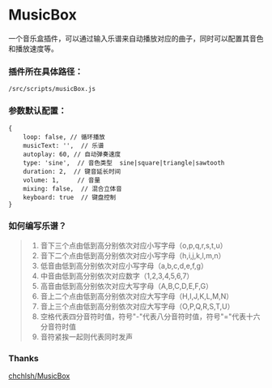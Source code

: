 # MusicBox
一个音乐盒插件，可以通过输入乐谱来自动播放对应的曲子，同时可以配置其音色和播放速度等。

### 插件所在具体路径： 
```
/src/scripts/musicBox.js
```

### 参数默认配置：
```
{
    loop: false, // 循环播放
    musicText: '',  // 乐谱
    autoplay: 60, // 自动弹奏速度
    type: 'sine',  // 音色类型  sine|square|triangle|sawtooth
    duration: 2,  // 键音延长时间
    volume: 1,     // 音量
    mixing: false,  // 混合立体音
    keyboard: true  // 键盘控制
}
```

### 如何编写乐谱？
>1. 音下三个点由低到高分别依次对应小写字母（o,p,q,r,s,t,u）
>2. 音下二个点由低到高分别依次对应小写字母（h,i,j,k,l,m,n）
>3. 低音由低到高分别依次对应小写字母（a,b,c,d,e,f,g）
>4. 中音由低到高分别依次对应数字（1,2,3,4,5,6,7）
>5. 高音由低到高分别依次对应大写字母（A,B,C,D,E,F,G）
>6. 音上二个点由低到高分别依次对应大写字母（H,I,J,K,L,M,N）
>7. 音上三个点由低到高分别依次对应大写字母（O,P,Q,R,S,T,U）
>8. 空格代表四分音符时值，符号"-"代表八分音符时值，符号"="代表十六分音符时值
>9. 音符紧挨一起则代表同时发声


### Thanks
[chchlsh/MusicBox](https://github.com/chchlsh/MusicBox)
